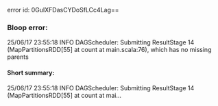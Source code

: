 error id: 0GuIXFDasCYDoSfLCc4Lag==
### Bloop error:

25/06/17 23:55:18 INFO DAGScheduler: Submitting ResultStage 14 (MapPartitionsRDD[55] at count at main.scala:76), which has no missing parents
#### Short summary: 

25/06/17 23:55:18 INFO DAGScheduler: Submitting ResultStage 14 (MapPartitionsRDD[55] at count at mai...